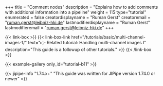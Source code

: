 +++
title = "Comment nodes"
description = "Explains how to add comments with additional information into a pipeline"
weight = 115
type="tutorial"
enumerated = false
creatordisplayname = "Ruman Gerst"
creatoremail = "ruman.gerst@leibniz-hki.de"
lastmodifierdisplayname = "Ruman Gerst"
lastmodifieremail = "ruman.gerst@leibniz-hki.de"
+++

{{< link-box >}}
    {{< link-box-link href="/tutorials/basic/multi-channel-images-1/" text="👉 Related tutorial: Handling multi-channel images I" description="This guide is a followup of other tutorials." >}}
{{< /link-box >}}

{{< example-gallery only_id="tutorial-b11" >}}

{{< jipipe-info "1.74.x+" "This guide was written for JIPipe version 1.74.0 or newer" >}}
